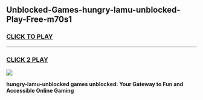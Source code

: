 
## Unblocked-Games-hungry-lamu-unblocked-Play-Free-m70s1
<h3>
<a href="https://premium76.site?title=hungry-lamu-unblocked&ref=23A">CLICK TO PLAY</a></h3>
<hr>

<h3>
<a href="https://premium76.site?title=hungry-lamu-unblocked&ref=23A">CLICK 2 PLAY</a>
  
</h3>

<a href="https://premium76.site?title=hungry-lamu-unblocked&ref=23A"><img src="https://clearcache.store/games.png"></a>


**hungry-lamu-unblocked games unblocked: Your Gateway to Fun and Accessible Online Gaming**

